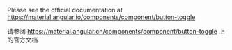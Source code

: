 Please see the official documentation at <https://material.angular.io/components/component/button-toggle>

请参阅 <https://material.angular.cn/components/component/button-toggle> 上的官方文档